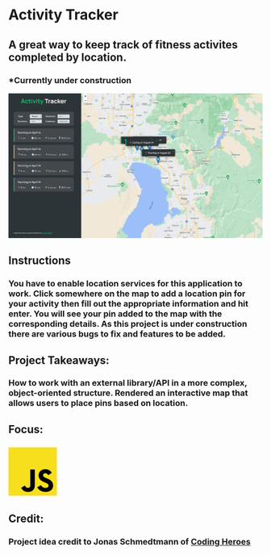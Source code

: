 # Activity Tracker
## A great way to keep track of fitness activites completed by location.
### *Currently under construction
![Activity Tracker Preview](../../src/img/projects/previews/activity-tracker.jpg)
## Instructions
### You have to enable location services for this application to work. Click somewhere on the map to add a location pin for your activity then fill out the appropriate information and hit enter. You will see your pin added to the map with the corresponding details. As this project is under construction there are various bugs to fix and features to be added.
## Project Takeaways:
### How to work with an external library/API in a more complex, object-oriented structure. Rendered an interactive map that allows users to place pins based on location.
## Focus:
### ![JavaScript Icon](../../src/img/js.png)
## Credit:
### Project idea credit to Jonas Schmedtmann of [Coding Heroes](https://codingheroes.io/)